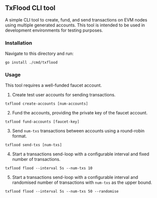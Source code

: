 ## TxFlood CLI tool

A simple CLI tool to create, fund, and send transactions on EVM nodes using multiple generated accounts.
This tool is intended to be used in development environments for testing purposes.

### Installation

Navigate to this directory and run:

```shell
go install ./cmd/txflood
```

### Usage

This tool requires a well-funded faucet account.

1. Create test user accounts for sending transactions.

```shell
txflood create-accounts [num-accounts]
```

2. Fund the accounts, providing the private key of the faucet account.

```shell
txflood fund-accounts [faucet-key]
```

3. Send `num-txs` transactions between accounts using a round-robin format.

```shell
txflood send-txs [num-txs]
```

4. Start a transactions send-loop with a configurable interval and fixed number of transactions.

```shell
txflood flood --interval 5s --num-txs 10
```

5. Start a transactions send-loop with a configurable interval and randomised number of transactions with `num-txs` as the upper bound.

```shell
txflood flood --interval 5s --num-txs 50 --randomise
```
